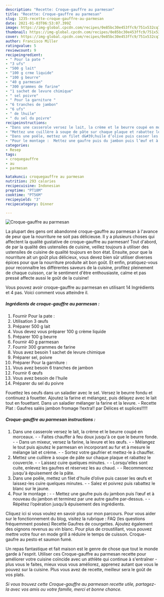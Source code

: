 ```yaml
---
description: "Recette: Croque-gauffre au parmesan"
title: "Recette: Croque-gauffre au parmesan"
slug: 1235-recette-croque-gauffre-au-parmesan
date: 2021-01-03T06:53:07.399Z
image: https://img-global.cpcdn.com/recipes/0e85bc30e453ffc9/751x532cq70/croque-gauffre-au-parmesan-photo-principale-de-la-recette.jpg
thumbnail: https://img-global.cpcdn.com/recipes/0e85bc30e453ffc9/751x532cq70/croque-gauffre-au-parmesan-photo-principale-de-la-recette.jpg
cover: https://img-global.cpcdn.com/recipes/0e85bc30e453ffc9/751x532cq70/croque-gauffre-au-parmesan-photo-principale-de-la-recette.jpg
author: Francisco Miller
ratingvalue: 5
reviewcount: 9
recipeingredient:
- " Pour la pate "
- "3 ufs"
- "500 g lait"
- "100 g crme liquide"
- "100 g beurre"
- "40 g parmesan"
- "300 grammes de farine"
- "1 sachet de levure chimique"
- " sel poivre"
- " Pour la garniture "
- "6 tranches de jambon"
- "6 ufs"
- " de lhuile"
- " du sel du poivre"
recipeinstructions:
- "Dans une casserole versez le lait, la crème et le beurre coupé en morceaux.  Faites chauffer à feu doux jusqu&#39;à ce que le beurre fonde.  Dans un mixeur, versez la farine, la levure et les œufs.  Mélangez le tout puis ajoutez le parmesan en incorporant au fur et à mesure le mélange lait et crème.  Sortez votre gaufrier et mettez-le à chauffer."
- "Mettez une cuillère à soupe de pâte sur chaque plaque et rabattez le couvercle.  Laissez cuire quelques minutes.  Lorsqu&#39;elles sont cuite, enlevez les gaufres et réservez les au chaud.  Recommencez jusqu&#39;à épuisement de la pâte."
- "Dans une poêle, mettez un filet d&#39;huile d’olive puis casser les œufs et laissez-les cuire quelques minutes.  Salez et poivrez puis rabattez le blanc sur le jaune."
- "Pour le montage :  Mettez une gaufre puis du jambon puis l’œuf et à nouveau du jambon et terminez par une autre gaufre par-dessus.  Répétez l’opération jusqu’à épuisement des ingrédients."
categories:
- Resep
tags:
- croquegauffre
- au
- parmesan

katakunci: croquegauffre au parmesan 
nutrition: 293 calories
recipecuisine: Indonesian
preptime: "PT18M"
cooktime: "PT56M"
recipeyield: "3"
recipecategory: Dinner

---
```



![Croque-gauffre au parmesan](https://img-global.cpcdn.com/recipes/0e85bc30e453ffc9/751x532cq70/croque-gauffre-au-parmesan-photo-principale-de-la-recette.jpg)

La plupart des gens ont abandonné croque-gauffre au parmesan à l'avance de peur que la nourriture ne soit pas délicieuse. Il y a plusieurs choses qui affectent la qualité gustative de croque-gauffre au parmesan! Tout d'abord, de par la qualité des ustensiles de cuisine, veillez toujours à utiliser des ustensiles de cuisine de qualité toujours en bon état. Ensuite, pour que la nourriture ait un goût plus délicieux, vous devez bien sûr utiliser diverses épices pour que la nourriture produite ait bon goût. Et enfin, pratiquez-vous pour reconnaître les différentes saveurs de la cuisine, profitez pleinement de chaque cuisson, car le sentiment d'être enthousiaste, calme et pas pressé affecte aussi le goût de la cuisine!

<!--inarticleads1-->

Vous pouvez avoir croque-gauffre au parmesan en utilisant 14 Ingrédients et 4 pas. Voici comment vous atteindre il.

##### Ingrédients de croque-gauffre au parmesan :

1. Fournir  Pour la pate :
1. Utilisation 3 œufs
1. Préparer 500 g lait
1. Vous devez vous préparer 100 g crème liquide
1. Préparer 100 g beurre
1. Fournir 40 g parmesan
1. Fournir 300 grammes de farine
1. Vous avez besoin 1 sachet de levure chimique
1. Préparer  sel, poivre
1. Préparer  Pour la garniture :
1. Vous avez besoin 6 tranches de jambon
1. Fournir 6 œufs
1. Vous avez besoin  de l&#39;huile
1. Préparer  du sel du poivre


Fouettez les oeufs dans un saladier avec le sel. Versez le beurre fondu et continuez à fouetter. Ajoutez la farine et mélangez, puis délayez avec le lait tout en fouettant. Dans un saladier mélanger la farine et la levure. - Recette Plat : Gaufres salés jambon fromage !!extra!! par Délices et suplices!!!!! 

<!--inarticleads2-->

##### Croque-gauffre au parmesan instructions :

1. Dans une casserole versez le lait, la crème et le beurre coupé en morceaux. -  - Faites chauffer à feu doux jusqu&#39;à ce que le beurre fonde. -  - Dans un mixeur, versez la farine, la levure et les œufs. -  - Mélangez le tout puis ajoutez le parmesan en incorporant au fur et à mesure le mélange lait et crème. -  - Sortez votre gaufrier et mettez-le à chauffer.
1. Mettez une cuillère à soupe de pâte sur chaque plaque et rabattez le couvercle. -  - Laissez cuire quelques minutes. -  - Lorsqu&#39;elles sont cuite, enlevez les gaufres et réservez les au chaud. -  - Recommencez jusqu&#39;à épuisement de la pâte.
1. Dans une poêle, mettez un filet d&#39;huile d’olive puis casser les œufs et laissez-les cuire quelques minutes. -  - Salez et poivrez puis rabattez le blanc sur le jaune.
1. Pour le montage : -  - Mettez une gaufre puis du jambon puis l’œuf et à nouveau du jambon et terminez par une autre gaufre par-dessus. -  - Répétez l’opération jusqu’à épuisement des ingrédients.


Cliquez ici si vous voulez en savoir plus sur mon parcours. Pour vous aider sur le fonctionnement du blog, visitez la rubrique : FAQ (les questions fréquemment posées) Recette Gaufres de courgettes. Ajoutez également des oignons revenus au vin blanc. Pour plus de croustillant, vous pouvez mettre votre four en mode grill à réduire le temps de cuisson. Croque-gaufre au pesto et saumon fumé. 

<!--inarticleads1-->

<p>
Un repas fantastique et fait maison est le genre de chose que tout le monde garde à l'esprit. Utiliser ces Croque-gauffre au parmesan recette pour améliorer votre cuisine coïncide avec un athlète qui continue à s'entraîner - plus vous le faites, mieux vous vous améliorez, apprenez autant que vous le pouvez sur la cuisine. Plus vous avez de recette, meilleur sera le goût de vos plats.
</p>

<p>
<i>Si vous trouvez cette Croque-gauffre au parmesan recette utile, partagez-la avec vos amis ou votre famille, merci et bonne chance.</i>
</p>
